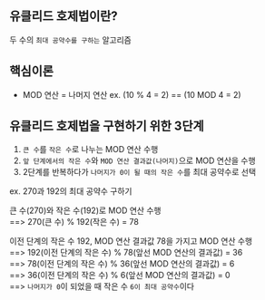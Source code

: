 
## 유클리드 호제법이란? 

두 수의 `최대 공약수를 구하는` 알고리즘 

## 핵심이론

- MOD 연산 = 나머지 연산 ex. (10 % 4 = 2) == (10 MOD 4 = 2)

## 유클리드 호제법을 구현하기 위한 3단계

1) `큰 수`를 `작은 수`로 나누는 MOD 연산 수행  
2) `앞 단계에서의 작은 수`와 `MOD 연산 결과값(나머지)`으로 MOD 연산을 수행  
3) 2단계를 반복하다가 `나머지가 0이 될 때의 작은 수`를 최대 공약수로 선택 

ex. 270과 192의 최대 공약수 구하기 

큰 수(270)와 작은 수(192)로 MOD 연산 수행  
==> 270(큰 수) % 192(작은 수) = 78

이전 단계의 작은 수 192, MOD 연산 결과값 78을 가지고 MOD 연산 수행  
==> 192(이전 단계의 작은 수) % 78(앞선 MOD 연산의 결과값) = 36   
==> 78(이전 단계의 작은 수) % 36(앞선 MOD 연산의 결과값) = 6  
==> 36(이전 단계의 작은 수) % 6(앞선 MOD 연산의 결과값) = 0   
==> `나머지가 0`이 되었을 때 작은 수 `6이 최대 공약수`이다

